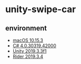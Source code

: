 # unity-swipe-car

## environment
- [macOS 10.15.3](https://www.apple.com/tw/macos/catalina/)
- [C# 4.0.30319.42000](https://docs.microsoft.com/zh-tw/dotnet/csharp/)
- [Unity 2019.3.3f1](https://unity.com/)
- [Rider 2019.3.4](https://www.jetbrains.com/rider/)